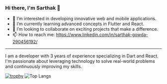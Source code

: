 ### Hi there, I'm Sarthak 👋

- 👀 I’m interested in developing innovative web and mobile applications.
- 🌱 I’m currently learning advanced concepts in Flutter and React.
- 💞️ I’m looking to collaborate on exciting projects that make a difference.
- 📫 How to reach me: https://www.linkedin.com/in/sarthak-gowda-290456192/
---

I am a developer with 3 years of experience specializing in Dart and React. I'm passionate about leveraging technology to solve real-world problems and continuously improving my skills.

[![trophy](https://github-profile-trophy.vercel.app/?username=ryo-ma&theme=onedark)](https://github.com/ryo-ma/github-profile-trophy)
![Top Langs](https://github-readme-stats.vercel.app/api/top-langs/?username=Sarthak-source&theme=tokyonight)

<!---
Sarthak-source/Sarthak-source is a ✨ special ✨ repository because its `README.md` (this file) appears on your GitHub profile.
You can click the Preview link to take a look at your changes.
--->
